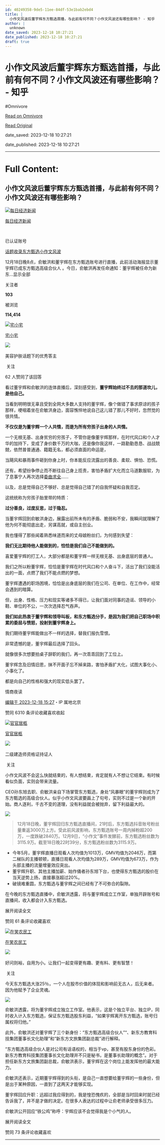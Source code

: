 ```yaml
---
id: 40249358-9de5-11ee-84df-53e1bab2ebd4
title: |
  小作文风波后董宇辉东方甄选首播，与此前有何不同？小作文风波还有哪些影响？ - 知乎
author: |
  unknown
date_saved: 2023-12-18 10:27:21
date_published: 2023-12-18 10:27:21
draft: true
---
```


# 小作文风波后董宇辉东方甄选首播，与此前有何不同？小作文风波还有哪些影响？ - 知乎
#Omnivore

[Read on Omnivore](https://omnivore.app/me/-18c7ea5ccf9)

[Read Original](https://www.zhihu.com/question/635474624/answer/3330471051)

date_saved: 2023-12-18 10:27:21

date_published: 2023-12-18 10:27:21

--- 

# Full Content: 

## 小作文风波后董宇辉东方甄选首播，与此前有何不同？小作文风波还有哪些影响？

[![每日经济新闻](https://proxy-prod.omnivore-image-cache.app/0x0,suHC1ebUxgPeRiHHXlWKyIFyrHz38_N35eytZAGjvuYA/https://picx.zhimg.com/v2-3c85f145c803f8c734e586243f171a50_l.jpg?source=1def8aca)](https://www.zhihu.com/org/mei-ri-jing-ji-xin-wen)

[每日经济新闻](https://www.zhihu.com/org/mei-ri-jing-ji-xin-wen)

[​](https://www.zhihu.com/question/48510028)

已认证账号

[话题收录东方甄选小作文风波](https://www.zhihu.com/topic/29056775)

12月18日晚8点，俞敏洪和董宇辉在东方甄选账号进行直播，此前活动海报显示董宇辉已成东方甄选高级合伙人 。今日，俞敏洪再发任命通知：董宇辉被任命为新东…显示全部 ​

关注者

**103**

被浏览

**114,414**

[![宅小宅](https://proxy-prod.omnivore-image-cache.app/0x0,sic8VM6SAC5r42p8Xag5TyAYKzaWPIzsQNz_1nMf8gHw/https://pic1.zhimg.com/v2-13919abd37deef8160d9905a26715053_l.jpg?source=2c26e567)](https://www.zhihu.com/people/zhai-zhai-59-26)

[宅小宅](https://www.zhihu.com/people/zhai-zhai-59-26)

[​](https://www.zhihu.com/question/48509984)​![](https://proxy-prod.omnivore-image-cache.app/0x0,sw6GxgIn7FP2MN8-dC1y3Ri48I4i6zbz1svDKn0TUvXQ/https://pic1.zhimg.com/v2-aa8a1823abfc46f14136f01d55224925.jpg?source=88ceefae)

美容护肤话题下的优秀答主

​ 关注

62 人赞同了该回答

看过董宇辉和俞敏洪的连体直播后，深刻感受到，**董宇辉始终过不去的那道坎儿，是他自己。**

当看到明明很无辜且受到全网大多数人支持的董宇辉，像个做错了事求原谅的孩子那样，哽咽着坐在俞敏洪身边，面容憔悴地说自己这儿错了那儿不好时，忽然觉的很共情。

**不仅仅是为董宇辉一个人共情，而是为所有穷孩子出身的人共情。**

一个无根无基、出身贫穷的穷孩子，不管你是像董宇辉那样，在时代风口和个人才华的加持下，变成了身价数千万的大咖，还是像你我这样，一路勤勤恳恳、战战兢兢，依然普普通通、籍籍无名，都必须直面的命运是，

当飓风和暴雨事件砸到你身上时，你本能反应流露出的善良、柔软、惧怕、恐慌。

还有，希望纷争停止而不断往自己身上揽责，害怕矛盾扩大化而立马道歉服软，为了息事宁人再次选择[委曲求全](https://www.zhihu.com/search?q=%E5%A7%94%E6%9B%B2%E6%B1%82%E5%85%A8&search%5Fsource=Entity&hybrid%5Fsearch%5Fsource=Entity&hybrid%5Fsearch%5Fextra=%7B%22sourceType%22%3A%22answer%22%2C%22sourceId%22%3A3330471051%7D)……

以及，总是觉得自己不够好、总是觉得自己错了的自我怀疑和自我否定。

这统统称为穷孩子胎里带的特质：

**过分善良，过度反思，过于隐忍。**

当董宇辉回到俞敏洪身边，展露出前所未有的矛盾、脆弱和不安，我瞬间就理解了他为何不能彻底出走，另谋高就，或自主创业。

我也懂得了那些闻着熟悉味道而来的丈母娘粉丝们，为何感到失望：

**我们无比期待他人能做到的，恰恰是我们自己不能做到的。**

喜爱董宇辉的打工人，大部分都是和董宇辉一样无根无基、出身底层的普通人。

我们之所以粉董宇辉，恰恰是董宇辉在时代风口和个人奋斗下，活出了我们没能活出的一面，点燃了我们不能点燃的梦想。

董宇辉遭遇的职场困境，恰恰是出身底层的我们在公司、在单位、在工作中，经常会遇到的暗算。

但，出身、性格、压力和现实等诸多不得已，让我们面对同事的造谣、领导的小鞋、单位的不公，一次次选择忍气吞声。

**我们如此热衷于董宇辉和领导叫板，和东方甄选分手，是因为我们把自己职场中积累的委屈与愤怒，投射到董宇辉身上。**

我们期待董宇辉能做出不一样的选择，替我们报仇雪恨。

非常遗憾的是，董宇辉最后选择了回头。

就像很多次想要拍桌子辞职的我们，再一次乖乖回到了工位上。

董宇辉念及旧情旧恩，抹不开面子忘不掉来路，害怕矛盾扩大化，试图大事化小、小事化了。

都是向自己的性格和强大的现实低头罢了。

情商夜读

[编辑于 2023-12-18 15:27](https://www.zhihu.com/question/635474624/answer/3330471051)・IP 属地北京

​赞同 63​​10 条评论​收藏​喜欢收起​

[![官官居柩](https://proxy-prod.omnivore-image-cache.app/0x0,sUWi_IUhJL188BiRFx60hqnuv3JAVCMW0xAboupFrBw0/https://pica.zhimg.com/v2-e6daa732be6d2d477ebf6059e754af6d_l.jpg?source=1def8aca)](https://www.zhihu.com/people/liu-you-tian-35)

[官官居柩](https://www.zhihu.com/people/liu-you-tian-35)

[​](https://www.zhihu.com/question/48510028)​![](https://proxy-prod.omnivore-image-cache.app/0x0,sEQaOWrSM4sYxMszrQ6lhsM51WgM5AvlqxCkeG6GJZz4/https://pic1.zhimg.com/v2-4812630bc27d642f7cafcd6cdeca3d7a.jpg?source=88ceefae)

二级建造师资格证持证人

​ 关注

小作文风波不会这么快就结束的，有人想结束，肯定就有人不想让它结束。有时候看似负面，实则会带来流量。

CEO孙东旭去职、俞敏洪亲自下场掌管东方甄选，身处“风暴眼”的董宇辉则成为了东方甄选的高级合伙人。似乎小作文风波要画上了句号，实则不过是一个新的开始。商人逐利，千古不变的道理，没有利益就会被抛弃，留下利益最大的。

![](https://proxy-prod.omnivore-image-cache.app/700x1517,skuBkHC2GN_nuzAhSQugYa1il2sWjkcTZVwHyt62H-wQ/https://pica.zhimg.com/50/v2-724a3c2e69a6b5a784f1a62a4124d409_720w.jpg?source=1def8aca)

> 12月18日晚，董宇辉回归东方甄选直播间，21时后，东方甄选抖音账号粉丝量重返3000万上方。受此前风波影响，东方甄选账号一周内掉粉超200万，一度跌破2840万。12月9日，“小作文”事件发酵前，东方甄选粉丝数为3115.9万。截至18日晚22时39分，东方甄选粉丝数为3115.9万。

* 今年5月，董宇辉直播日观看人次均值为1013万，GMV均值为2046万，而第二梯队的主播顿顿，直播日观看人次均值为289万，GMV均值为673万，作为头部主播的流量增量效应突出。
* 董宇辉升职、其他主播加薪、始作俑者孙东旭下台，也使得东方甄选的股价在当天逆势上扬，直接暴涨超过20%。
* 破镜难重圆，东方甄选与董宇辉之间已经有了不可弥合的裂隙。

在今晚的东方甄选直播中，俞敏洪透露，将与董宇辉成立工作室，单独开辟账号和直播间，收入都会计入东方甄选。

展开阅读全文​

​赞同 6​​1 条评论​收藏​喜欢

[![在笑农民工](https://proxy-prod.omnivore-image-cache.app/0x0,s_KhHlTrpi1L0Fd0ze-oH0w3atYPcCU2BujvGsCncsNk/https://picx.zhimg.com/v2-3f665d832091bad7d50398ea71761639_l.jpg?source=1def8aca)](https://www.zhihu.com/people/pan-chun-ming-44)

[在笑农民工](https://www.zhihu.com/people/pan-chun-ming-44)

​![](https://proxy-prod.omnivore-image-cache.app/0x0,sRpP1H2oa_TfsDLpATwsIt6ipVLRN7HlUZGTch2Ee4JQ/https://picx.zhimg.com/v2-4812630bc27d642f7cafcd6cdeca3d7a.jpg?source=88ceefae)

好问则裕，自用为小。让我们一起变得更有趣、更有料、更有智慧！

​ 关注

今天东方甄选大涨25％，一个人在股市价值的体现和影响前无古人，后无来者。因为他赋予了企业灵魂。 

![](https://proxy-prod.omnivore-image-cache.app/690x1496,sCWGPCvlBcbEl4vHUz-b40n2fM6ar49jWhvuvvAXUA8Q/https://picx.zhimg.com/50/v2-bd3e1bedda076647788fc8746c2185e0_720w.jpg?source=1def8aca)

俞敏洪透露，将为董宇辉成立独立工作室。他表示，这是个独立平台、独立IP，同时收入计入东方甄选，保证东方甄选股东利益，“如果宇辉离开东方甄选，账号归属权将归他。”

此外，俞敏洪还对董宇辉了三个新身份：“东方甄选高级合伙人”“、新东方教育科技集团董事长文化助理”和“新东方文旅集团副总裁”进行解释。

“东方甄选高级合伙人是对公司有话语权的，相当于vp，甚至有股东身份的色彩。新东方教育科技集团董事长文化助理并不只是秘书，是董事长助理的概念”。对于担任新东方文旅集团副总裁，俞敏洪表示，董宇辉在这个岗位上能发挥他的最大能力。

俞敏洪还表示，近期董宇辉得到的头衔，是自己一直想要给董宇辉的一些身份，但是出于某种原因，一直到了这两天才能够实现。

董宇辉回应升职：远超过我应得到的，我是惶恐愧疚的，全部是当时回来时就已经告诉我了，并不是才做的决定。在很多人表达的过程中让俞老师承受很多压力。

俞敏洪公开回应“铁公鸡”称呼：宇辉应该不会觉得我是个小气的人。

展开阅读全文​

​赞同 7​​3 条评论​收藏​喜欢

---

